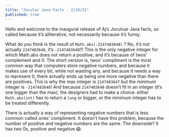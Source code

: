 ```yaml
---
title: "Jocular Java Facts - 2/24/21"
published: true
---
```


Hello and welcome to the inaugural release of Aj’s Joculuar Java facts, so called because it’s alliterative, not necessarily because it’s funny.

What do you think is the result of `Math.abs(-2147483648)` ? No, it’s not actually `2147483648`, it’s `-2147483648`!!! This is the only negative integer for which Math.abs does not return a positive, and it’s because of twos’ complement and 0. The short version is, twos’ compliment is the most common way that computers store negative numbers, and because it makes use of every bit, while not wasting any, and because it needs a way to represent 0, there actually ends up being one more negative than there are positives. This is why the max integer is `2147483647` but the minimum integer is `-2147483648`! And because `2147483648` doesn’t fit in an integer (it’s one bigger than the max), the designers had to make a choice: either `Math.abs(int)` has to return a `long` or bigger, or the minimum integer has to be treated differently. 

There is actually a way of representing negative numbers that is less common called ones’ compliment. It doesn’t have this problem, because the number of positive and negative numbers are the same. The downside? It has two 0s, positive and negative 😱.
